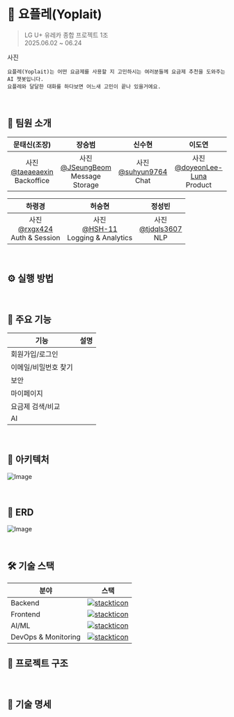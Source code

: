 # 🍦 요플레(Yoplait)

> LG U+ 유레카 종합 프로젝트 1조  
> 2025.06.02 ~ 06.24

사진

```
요플레(Yoplait)는 어떤 요금제를 사용할 지 고민하시는 여러분들께 요금제 추천을 도와주는 AI 챗봇입니다.
요플레와 달달한 대화를 하다보면 어느새 고민이 끝나 있을거에요.
```  

</br>

## 👥 팀원 소개
|문태신(조장)|장승범|신수현|이도연|
|:-:|:-:|:-:|:-:|
|  사진 <br/> [@taeaeaexin](https://github.com/taeaeaexin) </br> Backoffice |  사진 <br/> [@JSeungBeom](https://github.com/JSeungBeom) <br/> Message Storage |  사진 <br/> [@suhyun9764](https://github.com/suhyun9764) <br/> Chat |  사진 <br/> [@doyeonLee-Luna](https://github.com/doyeonLee-Luna) <br/> Product |

|하령경|허승현|정성빈|
|:-:|:-:|:-:|
| 사진 <br/> [@rxgx424](https://github.com/rxgx424) <br/> Auth & Session | 사진 <br/> [@HSH-11](https://github.com/HSH-11) <br/> Logging & Analytics | 사진 <br/> [@tjdqls3607](https://github.com/tjdqls3607) <br/> NLP |

<br/>

## ⚙️ 실행 방법

</br>

## 🚀 주요 기능

| 기능 | 설명 |
| - | - |
| 회원가입/로그인 |  |
| 이메일/비밀번호 찾기 |  |
| 보안 |  |
| 마이페이지 |  |
| 요금제 검색/비교 |  |
| AI |  |

<br/>

## 🧱 아키텍처
![Image](https://github.com/user-attachments/assets/caf50ff7-edb3-4146-945d-9efea8818f7e)

<br/>

## 🧩 ERD
![Image](https://github.com/user-attachments/assets/a09a8256-b4ed-488e-95ee-3e1b2071f580)

<br/>

## 🛠️ 기술 스택

| 분야 | 스택 |
| - | - |
| Backend | [![stackticon](https://firebasestorage.googleapis.com/v0/b/stackticon-81399.appspot.com/o/images%2F1749775896881?alt=media&token=bf88811d-de5e-44a9-ac47-f1d39dfaf909)](https://github.com/msdio/stackticon) |
| Frontend | [![stackticon](https://firebasestorage.googleapis.com/v0/b/stackticon-81399.appspot.com/o/images%2F1749777590165?alt=media&token=f55b0807-cadc-46e8-bea0-14fd84d9e809)](https://github.com/msdio/stackticon) |
| AI/ML | [![stackticon](https://firebasestorage.googleapis.com/v0/b/stackticon-81399.appspot.com/o/images%2F1749777641448?alt=media&token=c616d550-0ac0-4652-8225-894a2c5f77d4)](https://github.com/msdio/stackticon) |
| DevOps & Monitoring | [![stackticon](https://firebasestorage.googleapis.com/v0/b/stackticon-81399.appspot.com/o/images%2F1749777655750?alt=media&token=303f4505-1227-4b19-a884-bbf1e491f99c)](https://github.com/msdio/stackticon) |

</div>

## 📂 프로젝트 구조

<br/>

## 📑 기술 명세
